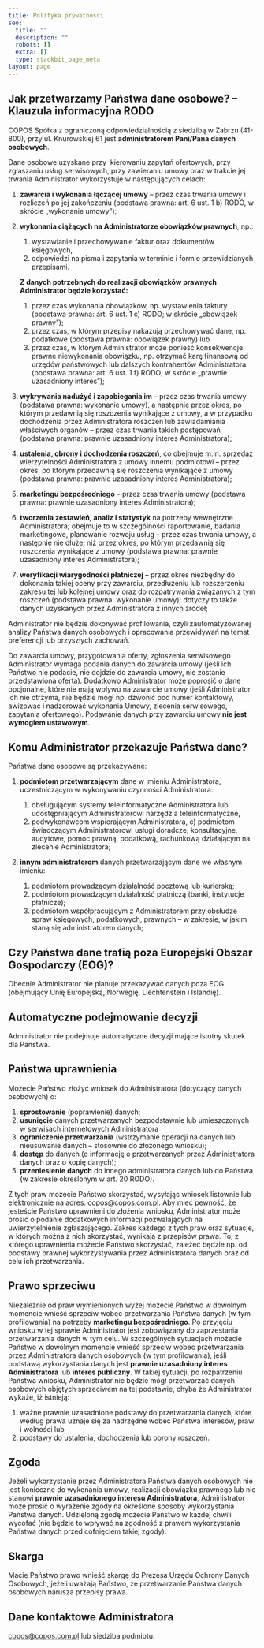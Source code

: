 ```yaml
---
title: Polityka prywatności
seo:
  title: ""
  description: ""
  robots: []
  extra: []
  type: stackbit_page_meta
layout: page
---
```


## **Jak przetwarzamy Państwa&#xA;dane osobowe? – Klauzula informacyjna RODO**

COPOS Spółka z ograniczoną odpowiedzialnością z siedzibą w Zabrzu (41-800), przy ul. Knurowskiej 61 jest **administratorem Pani/Pana danych osobowych**.

Dane osobowe uzyskane przy  kierowaniu zapytań ofertowych, przy zgłaszaniu usług serwisowych, przy zawieraniu umowy oraz w trakcie jej trwania Administrator wykorzystuje w następujących celach:

1.  **zawarcia i wykonania łączącej umowy** –
    przez czas trwania umowy i rozliczeń po jej zakończeniu (podstawa prawna: art.
    6 ust. 1 b) RODO, w skrócie „wykonanie umowy”);

2.  **wykonania ciążących na Administratorze obowiązków prawnych**, np.:

    1. wystawianie i przechowywanie faktur oraz dokumentów księgowych,
    2. odpowiedzi na pisma i zapytania w terminie i formie
       przewidzianych przepisami.

    **Z danych potrzebnych do
    realizacji obowiązków prawnych Administrator będzie korzystać:**

    1. przez czas wykonania obowiązków, np. wystawienia faktury (podstawa prawna: art. 6 ust. 1 c) RODO; w skrócie „obowiązek prawny”);
    1. przez czas, w którym przepisy nakazują przechowywać dane, np. podatkowe (podstawa prawna: obowiązek prawny) lub
    1. przez czas, w którym Administrator może ponieść konsekwencje prawne niewykonania obowiązku, np. otrzymać karę finansową od urzędów państwowych lub dalszych kontrahentów Administratora (podstawa prawna: art. 6 ust. 1 f) RODO; w skrócie „prawnie uzasadniony interes”);

3.  **wykrywania nadużyć i zapobiegania im** – przez czas trwania umowy (podstawa prawna: wykonanie umowy), a następnie przez okres, po którym przedawnią się roszczenia wynikające z umowy, a w przypadku dochodzenia przez Administratora roszczeń lub zawiadamiania właściwych organów – przez czas trwania takich postępowań (podstawa prawna: prawnie uzasadniony interes Administratora);

4.  **ustalenia, obrony i dochodzenia roszczeń**, co obejmuje m.in. sprzedaż wierzytelności Administratora z umowy innemu podmiotowi – przez okres, po którym przedawnią się roszczenia wynikające z umowy (podstawa prawna: prawnie uzasadniony interes Administratora);

5.  **marketingu bezpośredniego** – przez czas trwania umowy (podstawa prawna: prawnie uzasadniony interes Administratora);

6.  **tworzenia zestawień, analiz i statystyk** na potrzeby wewnętrzne Administratora; obejmuje to w szczególności raportowanie, badania marketingowe, planowanie rozwoju usług – przez czas trwania umowy, a następnie nie dłużej niż przez okres, po którym przedawnią się roszczenia wynikające z umowy (podstawa prawna: prawnie uzasadniony interes Administratora);

7.  **weryfikacji wiarygodności płatniczej** – przez okres niezbędny do dokonania takiej oceny przy zawarciu, przedłużeniu lub rozszerzeniu zakresu tej lub kolejnej umowy oraz do rozpatrywania związanych z tym roszczeń (podstawa prawna: wykonanie umowy); dotyczy to także danych uzyskanych przez Administratora z innych źródeł;

Administrator nie będzie dokonywać profilowania, czyli zautomatyzowanej analizy Państwa danych osobowych i opracowania przewidywań na temat preferencji lub przyszłych zachowań.

Do zawarcia umowy, przygotowania oferty, zgłoszenia serwisowego Administrator wymaga podania danych do zawarcia umowy (jeśli ich Państwo nie podacie, nie dojdzie do zawarcia umowy, nie zostanie przedstawiona oferta). Dodatkowo Administrator może poprosić o dane opcjonalne, które nie mają wpływu na zawarcie umowy (jeśli Administrator ich nie otrzyma, nie będzie mógł np. dzwonić pod numer kontaktowy, awizować i nadzorować wykonania Umowy, zlecenia serwisowego, zapytania ofertowego). Podawanie danych przy zawarciu umowy **nie jest wymogiem ustawowym**.

## Komu Administrator przekazuje Państwa dane?

Państwa dane osobowe są przekazywane:

1.  **podmiotom przetwarzającym** dane w imieniu Administratora, uczestniczącym w wykonywaniu czynności Administratora:

    1. obsługującym systemy teleinformatyczne Administratora lub udostępniającym Administratorowi narzędzia teleinformatyczne,
    1. podwykonawcom wspierającym Administratora, c) podmiotom świadczącym Administratorowi usługi doradcze, konsultacyjne, audytowe, pomoc prawną, podatkową, rachunkową działającym na zlecenie Administratora;

1.  **innym administratorom** danych przetwarzającym dane we własnym imieniu:

    1.  podmiotom prowadzącym działalność pocztową lub kurierską;
    1.  podmiotom prowadzącym działalność płatniczą (banki, instytucje płatnicze);
    1.  podmiotom współpracującym z Administratorem przy obsłudze spraw księgowych, podatkowych, prawnych – w zakresie, w jakim staną się administratorem danych;

## Czy Państwa dane trafią poza Europejski Obszar Gospodarczy (EOG)?

Obecnie Administrator nie planuje przekazywać danych poza EOG (obejmujący Unię Europejską, Norwegię, Liechtenstein i Islandię).

## Automatyczne podejmowanie decyzji

Administrator nie podejmuje automatyczne decyzji mające istotny skutek dla Państwa.

## Państwa uprawnienia

Możecie Państwo złożyć wniosek do Administratora (dotyczący danych osobowych) o:

1. **sprostowanie** (poprawienie) danych;
1. **usunięcie** danych przetwarzanych bezpodstawnie lub umieszczonych w serwisach internetowych Administratora
1. **ograniczenie przetwarzania** (wstrzymanie operacji na danych lub nieusuwanie danych – stosownie do złożonego wniosku);
1. **dostęp** do danych (o informację o przetwarzanych przez Administratora danych oraz o kopię danych);
1. **przeniesienie danych** do innego administratora danych lub do Państwa (w zakresie określonym w art. 20 RODO).

Z tych praw możecie Państwo skorzystać, wysyłając wniosek listownie lub elektronicznie na adres: copos@copos.com.pl. Aby mieć pewność, że jesteście Państwo uprawnieni do złożenia wniosku, Administrator może prosić o podanie dodatkowych informacji pozwalających na uwierzytelnienie zgłaszającego. Zakres każdego z tych praw oraz sytuacje, w których można z nich skorzystać, wynikają z przepisów prawa. To, z którego uprawnienia możecie Państwo skorzystać, zależeć będzie np. od podstawy prawnej wykorzystywania przez Administratora danych oraz od celu ich przetwarzania.

## Prawo sprzeciwu

Niezależnie od praw wymienionych wyżej możecie Państwo w dowolnym momencie wnieść sprzeciw wobec przetwarzania Państwa danych (w tym profilowania) na potrzeby **marketingu bezpośredniego**. Po przyjęciu wniosku w tej sprawie Administrator jest zobowiązany do zaprzestania przetwarzania danych w tym celu. W szczególnych sytuacjach możecie Państwo w dowolnym momencie wnieść sprzeciw wobec przetwarzania przez Administratora danych osobowych (w tym profilowania), jeśli podstawą wykorzystania danych jest **prawnie uzasadniony interes Administratora** lub **interes publiczny**. W takiej sytuacji, po rozpatrzeniu Państwa wniosku, Administrator nie będzie mógł przetwarzać danych osobowych objętych sprzeciwem na tej podstawie, chyba że Administrator wykaże, iż istnieją:

1. ważne prawnie uzasadnione podstawy do przetwarzania danych, które według prawa uznaje się za nadrzędne wobec Państwa interesów, praw i wolności lub
1. podstawy do ustalenia, dochodzenia lub obrony roszczeń.

## Zgoda

Jeżeli wykorzystanie przez Administratora Państwa danych osobowych nie jest konieczne do wykonania umowy, realizacji obowiązku prawnego lub nie stanowi **prawnie uzasadnionego interesu Administratora**, Administrator może prosić o wyrażenie zgody na określone sposoby wykorzystania Państwa danych. Udzieloną zgodę możecie Państwo w każdej chwili wycofać (nie będzie to wpływać na zgodność z prawem wykorzystania Państwa danych przed cofnięciem takiej zgody).

## Skarga

Macie Państwo prawo wnieść skargę do Prezesa Urzędu Ochrony Danych Osobowych, jeżeli uważają Państwo, że przetwarzanie Państwa danych osobowych narusza przepisy prawa.

## Dane kontaktowe Administratora

copos@copos.com.pl lub siedziba podmiotu.
